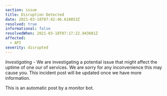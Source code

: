 ```yaml
---
section: issue
title: Disruption Detected
date: 2021-03-18T07:42:46.618053Z
resolved: true
informational: false
resolvedWhen: 2021-03-18T07:17:22.943601Z
affected:
  - API
severity: disrupted
---
```

*Investigating* - We are investigating a potential issue that might affect the uptime of one our of services. We are sorry for any inconvenience this may cause you. This incident post will be updated once we have more information.

This is an automatic post by a monitor bot.
        